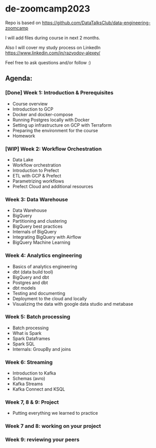 # de-zoomcamp2023
Repo is based on https://github.com/DataTalksClub/data-engineering-zoomcamp

I will add files during course in next 2 months.

Also I will cover my study process on LinkedIn https://www.linkedin.com/in/razvodov-alexey/

Feel free to ask questions and/or follow :)

## Agenda:
### [Done] Week 1: Introduction & Prerequisites

* Course overview
* Introduction to GCP
* Docker and docker-compose
* Running Postgres locally with Docker
* Setting up infrastructure on GCP with Terraform
* Preparing the environment for the course
* Homework

### [WIP] Week 2: Workflow Orchestration
* Data Lake
* Workflow orchestration
* Introduction to Prefect
* ETL with GCP & Prefect
* Parametrizing workflows
* Prefect Cloud and additional resources

### Week 3: Data Warehouse
* Data Warehouse
* BigQuery
* Partitioning and clustering
* BigQuery best practices
* Internals of BigQuery
* Integrating BigQuery with Airflow
* BigQuery Machine Learning

### Week 4: Analytics engineering
* Basics of analytics engineering
* dbt (data build tool)
* BigQuery and dbt
* Postgres and dbt
* dbt models
* Testing and documenting
* Deployment to the cloud and locally
* Visualizing the data with google data studio and metabase

### Week 5: Batch processing
* Batch processing
* What is Spark
* Spark Dataframes
* Spark SQL
* Internals: GroupBy and joins

### Week 6: Streaming
* Introduction to Kafka
* Schemas (avro)
* Kafka Streams
* Kafka Connect and KSQL

### Week 7, 8 & 9: Project
* Putting everything we learned to practice

### Week 7 and 8: working on your project
### Week 9: reviewing your peers
